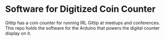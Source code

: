 # Software for Digitized Coin Counter

Gittip has a coin counter for running IRL Gittip at meetups and conferences.
This repo holds the software for the Arduino that powers the digital counter
display on it.
